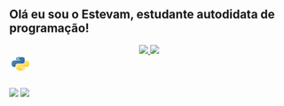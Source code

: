 ## Olá eu sou o Estevam, estudante autodidata de programação!

<div align="center">
  <a href="https://github.com/Estevam2302">
  <img height="160em" src="https://github-readme-stats.vercel.app/api?username=Estevam2302&show_icons=true&theme=dark&include_all_commits=true&count_private=true"/>
  <img height="160em" src="https://github-readme-stats.vercel.app/api/top-langs/?username=Estevam2302&layout=compact&langs_count=7&theme=dark"/>
</div>
  
<div>
  <img align="center" alt="Rafa-Python" height="30" width="40" src="https://raw.githubusercontent.com/devicons/devicon/master/icons/python/python-original.svg">
</div>

  ##
  
<div>
  <a href="https://mypyprograms.blogspot.com/" target="_blank"><img src="https://img.shields.io/badge/Blogger-FF5722?style=for-the-badge&logo=blogger&logoColor=white" target="_blank"></a> 
  <a href="contatoestevam.s@gmail.com" target="_blank"><img src="https://img.shields.io/badge/Gmail-D14836?style=for-the-badge&logo=gmail&logoColor=white" target="_blank"></a>
</div>
